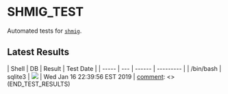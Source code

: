 SHMIG_TEST
=================

Automated tests for [`shmig`](https://github.com/mbucc/shmig/blob/master/shmig).


Latest Results
-----------------
[comment]: <> (START_TEST_RESULTS)
| Shell | DB  | Result | Test Date |
| ----- | --- | ------ | --------- |
| /bin/bash | sqlite3 | ![](https://cdn.rawgit.com/mbucc/shmig/master/test/alpine-3.8-bash-sqlite3?1547696396) | Wed Jan 16 22:39:56 EST 2019 |
[comment]: <> (END_TEST_RESULTS)
